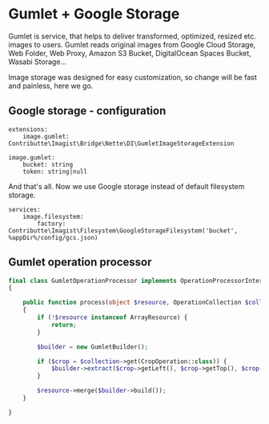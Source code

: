 # Gumlet + Google Storage

Gumlet is service, that helps to deliver transformed, optimized, resized etc. images to users.
Gumlet reads original images from Google Cloud Storage, Web Folder, Web Proxy, Amazon S3 Bucket, DigitalOcean Spaces Bucket, Wasabi Storage...

Image storage was designed for easy customization, so change will be fast and painless, here we go.

## Google storage - configuration

```neon
extensions:
	image.gumlet: Contributte\Imagist\Bridge\Nette\DI\GumletImageStorageExtension

image.gumlet:
	bucket: string
	token: string|null
```

And that's all. Now we use Google storage instead of default filesystem storage.

```neon
services:
    image.filesystem:
        factory: Contributte\Imagist\Filesystem\GoogleStorageFilesystem('bucket', %appDir%/config/gcs.json)
```

## Gumlet operation processor

```php
final class GumletOperationProcessor implements OperationProcessorInterface
{

	public function process(object $resource, OperationCollection $collection, ContextInterface $context): void
	{
		if (!$resource instanceof ArrayResource) {
			return;
		}

		$builder = new GumletBuilder();

		if ($crop = $collection->get(CropOperation::class)) {
			$builder->extract($crop->getLeft(), $crop->getTop(), $crop->getWidth(), $crop->getHeight());
		}

		$resource->merge($builder->build());
	}

}

```
